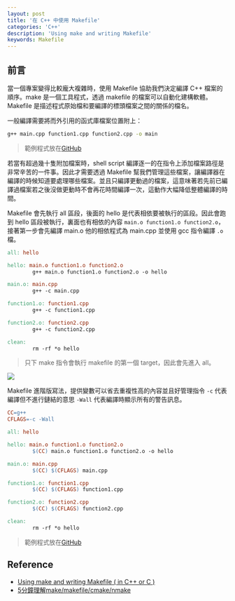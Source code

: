 ```yaml
---
layout: post
title: '在 C++ 中使用 Makefile'
categories: 'C++'
description: 'Using make and writing Makefile'
keywords: Makefile
---
```


## 前言
當一個專案變得比較龐大複雜時，使用 Makefile 協助我們決定編譯 C++ 檔案的順序。make 是一個工具程式，透過  makefile 的檔案可以自動化建構軟體。Makefile 是描述程式原始檔和要編譯的標頭檔案之間的關係的檔名。

一般編譯需要將而外引用的函式庫檔案位置附上：

```sh
g++ main.cpp function1.cpp function2.cpp -o main
```

> 範例程式放在[GitHub](https://github.com/1010code/makefile-tutorial)

若當有超過幾十隻附加檔案時，shell script 編譯逐一的在指令上添加檔案路徑是非常辛苦的一件事。因此才需要透過 Makefile 幫我們管理這些檔案，讓編譯器在編譯的時候知道要處理哪些檔案。並且只編譯更動過的檔案，這意味著若先前已編譯過檔案若之後沒做更動時不會再花時間編譯一次，這動作大幅降低整體編譯的時間。

Makefile 會先執行 all 區段，後面的 hello 是代表相依要被執行的區段。因此會跑到 hello 區段被執行，裏面也有相依的內容 `main.o function1.o function2.o`，接著第一步會先編譯 main.o 他的相依程式為 main.cpp 並使用 gcc 指令編譯 `.o` 檔。

```makefile
all: hello

hello: main.o function1.o function2.o
		g++ main.o function1.o function2.o -o hello

main.o: main.cpp
		g++ -c main.cpp

function1.o: function1.cpp
		g++ -c function1.cpp

function2.o: function2.cpp
		g++ -c function2.cpp

clean:
		rm -rf *o hello
```

> 只下 make 指令會執行 makefile 的第一個 target，因此會先進入 all。

![](./screenshot/img01.png)

Makefile 進階版寫法，提供變數可以省去重複性高的內容並且好管理指令 `-c` 代表編譯但不進行鏈結的意思 `-Wall` 代表編譯時顯示所有的警告訊息。

```makefile
CC=g++
CFLAGS=-c -Wall

all: hello

hello: main.o function1.o function2.o
		$(CC) main.o function1.o function2.o -o hello

main.o: main.cpp
		$(CC) $(CFLAGS) main.cpp

function1.o: function1.cpp
		$(CC) $(CFLAGS) function1.cpp

function2.o: function2.cpp
		$(CC) $(CFLAGS) function2.cpp

clean:
		rm -rf *o hello
```

> 範例程式放在[GitHub](https://github.com/1010code/makefile-tutorial)

## Reference
- [Using make and writing Makefile ( in C++ or C )](https://www.youtube.com/watch?v=aw9wHbFTnAQ)
- [5分鐘理解make/makefile/cmake/nmake](https://zhuanlan.zhihu.com/p/111110992)
